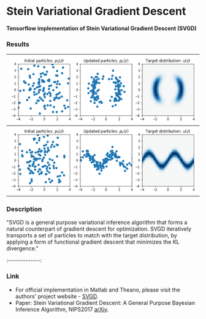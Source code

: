 # Stein Variational Gradient Descent 

**Tensorflow implementation of Stein Variational Gradient Descent (SVGD)**


### Results

 ![](/results/toy1.png) |  
 :-------------------------:|
  ![](/results/toy2.png) |  





### Description
"SVGD is a general purpose variational inference algorithm that forms a natural counterpart of gradient descent for optimization. SVGD iteratively transports a set of particles to match with the target distribution, by applying a form of functional gradient descent that minimizes the KL divergence."

:-------------:

### Link
  - For official implementation in Matlab and Theano, please visit the authors' project website - [SVGD](http://www.cs.dartmouth.edu/~dartml/project.html?p=vgd).
  - Paper: Stein Variational Gradient Descent: A General Purpose Bayesian Inference Algorithm, NIPS2017 [arXiv](https://arxiv.org/abs/1608.04471).
